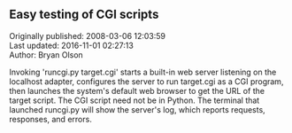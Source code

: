 ## Easy testing of CGI scripts  
Originally published: 2008-03-06 12:03:59  
Last updated: 2016-11-01 02:27:13  
Author: Bryan Olson  
  
Invoking 'runcgi.py target.cgi' starts a built-in web server listening on the localhost adapter, configures the server to run target.cgi as a CGI program, then launches the system's default web browser to get the URL of the target script. The CGI script need not be in Python. The terminal that launched runcgi.py will show the server's log, which reports requests, responses, and errors.